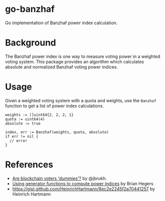 # go-banzhaf

Go implementation of Banzhaf power index calculation.

# Background

The Banzhaf power index is one way to measure voting power in a weighted voting system. This package provides an algorithm which calculates absolute and normalized Banzhaf voting power indices.

# Usage

Given a weighted voting system with a quota and weights, use the `Banzhaf` function to get a list of power index calculations.

    weights := []uint64{2, 2, 2, 1}
    quota := uint64(4)
    absolute := true
    
    index, err := Banzhaf(weights, quota, absolute)
    if err != nil {
      // error
    }

# References

* [Are blockchain voters 'dummies'?](https://blog.coinfund.io/are-blockchain-voters-dummies-4a89a376de69) by @jbrukh.
* [Using generator functions to compute power indices](http://www.siue.edu/~aweyhau/teaching/seniorprojects/heger_final.pdf) by Brian Hegers
* https://gist.github.com/HeinrichHartmann/8ec2e2245f2a70441257 by Heinrich Hartmann


